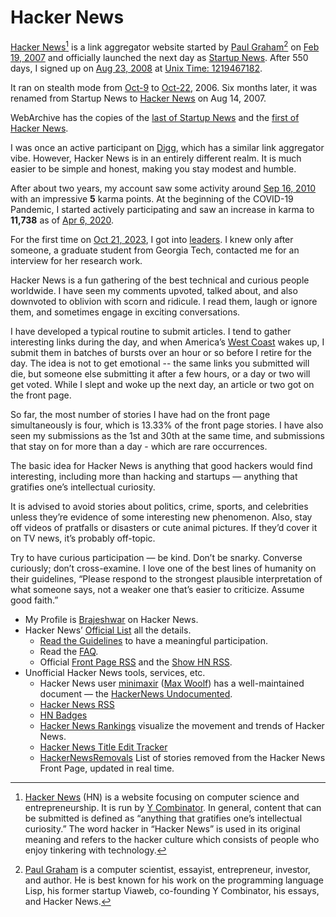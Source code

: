 # Hacker News

[Hacker News](https://news.ycombinator.com)[^HackerNews] is a link aggregator website started by [Paul Graham](https://paulgraham.com)[^PaulGraham] on [Feb 19, 2007](https://news.ycombinator.com/front?day=2007-02-19) and officially launched the next day as [Startup News](https://news.ycombinator.com/announcingnews.html). After 550 days, I signed up on [Aug 23, 2008](https://news.ycombinator.com/front?day=2008-08-23) at [Unix Time: 1219467182](https://hacker-news.firebaseio.com/v0/user/Brajeshwar.json?print=pretty).

It ran on stealth mode from [Oct-9](https://news.ycombinator.com/front?day=2006-10-09) to [Oct-22](https://news.ycombinator.com/front?day=2006-10-22), 2006. Six months later, it was renamed from Startup News to [Hacker News](https://news.ycombinator.com/hackernews.html) on Aug 14, 2007.

WebArchive has the copies of the [last of Startup News](https://web.archive.org/web/20070713212949/http://news.ycombinator.com/) and the [first of Hacker News](https://web.archive.org/web/20070830111558/http://news.ycombinator.com/).

I was once an active participant on [Digg](https://brajeshwar.com/2007/im-perhaps-the-2nd-top-indian-digger/), which has a similar link aggregator vibe. However, Hacker News is in an entirely different realm. It is much easier to be simple and honest, making you stay modest and humble.

After about two years, my account saw some activity around [Sep 16, 2010](https://web.archive.org/web/20100916231410/https://news.ycombinator.com/user?id=Brajeshwar) with an impressive **5** karma points. At the beginning of the COVID-19 Pandemic, I started actively participating and saw an increase in karma to **11,738** as of [Apr 6, 2020](https://web.archive.org/web/20200406075341/https://news.ycombinator.com/user?id=Brajeshwar).

For the first time on [Oct 21, 2023](https://news.ycombinator.com/front?day=2023-10-21), I got into [leaders](https://news.ycombinator.com/leaders). I knew only after someone, a graduate student from Georgia Tech, contacted me for an interview for her research work.

Hacker News is a fun gathering of the best technical and curious people worldwide. I have seen my comments upvoted, talked about, and also downvoted to oblivion with scorn and ridicule. I read them, laugh or ignore them, and sometimes engage in exciting conversations.

I have developed a typical routine to submit articles. I tend to gather interesting links during the day, and when America’s [West Coast](https://en.wikipedia.org/wiki/West_Coast_of_the_United_States) wakes up, I submit them in batches of bursts over an hour or so before I retire for the day. The idea is not to get emotional -- the same links you submitted will die, but someone else submitting it after a few hours, or a day or two will get voted. While I slept and woke up the next day, an article or two got on the front page.

So far, the most number of stories I have had on the front page simultaneously is four, which is 13.33% of the front page stories. I have also seen my submissions as the 1st and 30th at the same time, and submissions that stay on for more than a day - which are rare occurrences.

The basic idea for Hacker News is anything that good hackers would find interesting, including more than hacking and startups — anything that gratifies one’s intellectual curiosity.

It is advised to avoid stories about politics, crime, sports, and celebrities unless they’re evidence of some interesting new phenomenon. Also, stay off videos of pratfalls or disasters or cute animal pictures. If they’d cover it on TV news, it’s probably off-topic.

Try to have curious participation — be kind. Don’t be snarky. Converse curiously; don’t cross-examine. I love one of the best lines of humanity on their guidelines, “Please respond to the strongest plausible interpretation of what someone says, not a weaker one that’s easier to criticize. Assume good faith.”

- My Profile is [Brajeshwar](https://news.ycombinator.com/user?id=Brajeshwar) on Hacker News.
- Hacker News’ [Official List](https://news.ycombinator.com/lists) all the details.
	- [Read the Guidelines](https://news.ycombinator.com/newsguidelines.html) to have a meaningful participation.
	- Read the [FAQ](https://news.ycombinator.com/newsfaq.html).
	- Official [Front Page RSS](https://news.ycombinator.com/rss) and the [Show HN RSS](https://news.ycombinator.com/showrss).
- Unofficial Hacker News tools, services, etc.
	- Hacker News user [minimaxir](https://news.ycombinator.com/user?id=minimaxir) ([Max Woolf](https://minimaxir.com)) has a well-maintained document — the [HackerNews Undocumented](https://github.com/minimaxir/hacker-news-undocumented).
	- [Hacker News RSS](https://hnrss.github.io)
	- [HN Badges](https://hnbadges.netlify.app/?user=Brajeshwar)
	- [Hacker News Rankings](https://hnrankings.info) visualize the movement and trends of Hacker News.
	- [Hacker News Title Edit Tracker](https://hackernewstitles.netlify.app)
	- [HackerNewsRemovals](https://github.com/vitoplantamura/HackerNewsRemovals) List of stories removed from the Hacker News Front Page, updated in real time.

[^HackerNews]: [Hacker News](https://en.wikipedia.org/wiki/Hacker_News) (HN) is a website focusing on computer science and entrepreneurship. It is run by [Y Combinator](https://www.ycombinator.com). In general, content that can be submitted is defined as “anything that gratifies one’s intellectual curiosity.” The word hacker in “Hacker News” is used in its original meaning and refers to the hacker culture which consists of people who enjoy tinkering with technology.

[^PaulGraham]: [Paul Graham](https://en.wikipedia.org/wiki/Paul_Graham_(programmer)) is a computer scientist, essayist, entrepreneur, investor, and author. He is best known for his work on the programming language Lisp, his former startup Viaweb, co-founding Y Combinator, his essays, and Hacker News.